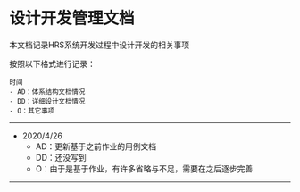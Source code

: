 # 设计开发管理文档

本文档记录HRS系统开发过程中设计开发的相关事项

按照以下格式进行记录：
    
    时间
    - AD：体系结构文档情况
    - DD：详细设计文档情况
    - O：其它事项

---

- 2020/4/26
   - AD：更新基于之前作业的用例文档
   - DD：还没写到
   - O：由于是基于作业，有许多省略与不足，需要在之后逐步完善

---

